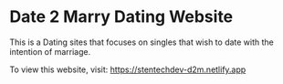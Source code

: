 # Date 2 Marry Dating Website
This is a Dating sites that focuses on singles that wish to date with the intention of marriage.

To view this website, visit: https://stentechdev-d2m.netlify.app
